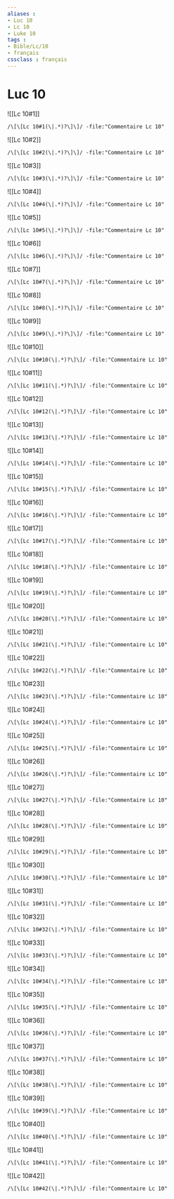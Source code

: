 ```yaml
---
aliases : 
- Luc 10
- Lc 10
- Luke 10
tags : 
- Bible/Lc/10
- français
cssclass : français
---
```


# Luc 10

![[Lc 10#1]]

```query
/\[\[Lc 10#1(\|.*)?\]\]/ -file:"Commentaire Lc 10"
```

![[Lc 10#2]]

```query
/\[\[Lc 10#2(\|.*)?\]\]/ -file:"Commentaire Lc 10"
```

![[Lc 10#3]]

```query
/\[\[Lc 10#3(\|.*)?\]\]/ -file:"Commentaire Lc 10"
```

![[Lc 10#4]]

```query
/\[\[Lc 10#4(\|.*)?\]\]/ -file:"Commentaire Lc 10"
```

![[Lc 10#5]]

```query
/\[\[Lc 10#5(\|.*)?\]\]/ -file:"Commentaire Lc 10"
```

![[Lc 10#6]]

```query
/\[\[Lc 10#6(\|.*)?\]\]/ -file:"Commentaire Lc 10"
```

![[Lc 10#7]]

```query
/\[\[Lc 10#7(\|.*)?\]\]/ -file:"Commentaire Lc 10"
```

![[Lc 10#8]]

```query
/\[\[Lc 10#8(\|.*)?\]\]/ -file:"Commentaire Lc 10"
```

![[Lc 10#9]]

```query
/\[\[Lc 10#9(\|.*)?\]\]/ -file:"Commentaire Lc 10"
```

![[Lc 10#10]]

```query
/\[\[Lc 10#10(\|.*)?\]\]/ -file:"Commentaire Lc 10"
```

![[Lc 10#11]]

```query
/\[\[Lc 10#11(\|.*)?\]\]/ -file:"Commentaire Lc 10"
```

![[Lc 10#12]]

```query
/\[\[Lc 10#12(\|.*)?\]\]/ -file:"Commentaire Lc 10"
```

![[Lc 10#13]]

```query
/\[\[Lc 10#13(\|.*)?\]\]/ -file:"Commentaire Lc 10"
```

![[Lc 10#14]]

```query
/\[\[Lc 10#14(\|.*)?\]\]/ -file:"Commentaire Lc 10"
```

![[Lc 10#15]]

```query
/\[\[Lc 10#15(\|.*)?\]\]/ -file:"Commentaire Lc 10"
```

![[Lc 10#16]]

```query
/\[\[Lc 10#16(\|.*)?\]\]/ -file:"Commentaire Lc 10"
```

![[Lc 10#17]]

```query
/\[\[Lc 10#17(\|.*)?\]\]/ -file:"Commentaire Lc 10"
```

![[Lc 10#18]]

```query
/\[\[Lc 10#18(\|.*)?\]\]/ -file:"Commentaire Lc 10"
```

![[Lc 10#19]]

```query
/\[\[Lc 10#19(\|.*)?\]\]/ -file:"Commentaire Lc 10"
```

![[Lc 10#20]]

```query
/\[\[Lc 10#20(\|.*)?\]\]/ -file:"Commentaire Lc 10"
```

![[Lc 10#21]]

```query
/\[\[Lc 10#21(\|.*)?\]\]/ -file:"Commentaire Lc 10"
```

![[Lc 10#22]]

```query
/\[\[Lc 10#22(\|.*)?\]\]/ -file:"Commentaire Lc 10"
```

![[Lc 10#23]]

```query
/\[\[Lc 10#23(\|.*)?\]\]/ -file:"Commentaire Lc 10"
```

![[Lc 10#24]]

```query
/\[\[Lc 10#24(\|.*)?\]\]/ -file:"Commentaire Lc 10"
```

![[Lc 10#25]]

```query
/\[\[Lc 10#25(\|.*)?\]\]/ -file:"Commentaire Lc 10"
```

![[Lc 10#26]]

```query
/\[\[Lc 10#26(\|.*)?\]\]/ -file:"Commentaire Lc 10"
```

![[Lc 10#27]]

```query
/\[\[Lc 10#27(\|.*)?\]\]/ -file:"Commentaire Lc 10"
```

![[Lc 10#28]]

```query
/\[\[Lc 10#28(\|.*)?\]\]/ -file:"Commentaire Lc 10"
```

![[Lc 10#29]]

```query
/\[\[Lc 10#29(\|.*)?\]\]/ -file:"Commentaire Lc 10"
```

![[Lc 10#30]]

```query
/\[\[Lc 10#30(\|.*)?\]\]/ -file:"Commentaire Lc 10"
```

![[Lc 10#31]]

```query
/\[\[Lc 10#31(\|.*)?\]\]/ -file:"Commentaire Lc 10"
```

![[Lc 10#32]]

```query
/\[\[Lc 10#32(\|.*)?\]\]/ -file:"Commentaire Lc 10"
```

![[Lc 10#33]]

```query
/\[\[Lc 10#33(\|.*)?\]\]/ -file:"Commentaire Lc 10"
```

![[Lc 10#34]]

```query
/\[\[Lc 10#34(\|.*)?\]\]/ -file:"Commentaire Lc 10"
```

![[Lc 10#35]]

```query
/\[\[Lc 10#35(\|.*)?\]\]/ -file:"Commentaire Lc 10"
```

![[Lc 10#36]]

```query
/\[\[Lc 10#36(\|.*)?\]\]/ -file:"Commentaire Lc 10"
```

![[Lc 10#37]]

```query
/\[\[Lc 10#37(\|.*)?\]\]/ -file:"Commentaire Lc 10"
```

![[Lc 10#38]]

```query
/\[\[Lc 10#38(\|.*)?\]\]/ -file:"Commentaire Lc 10"
```

![[Lc 10#39]]

```query
/\[\[Lc 10#39(\|.*)?\]\]/ -file:"Commentaire Lc 10"
```

![[Lc 10#40]]

```query
/\[\[Lc 10#40(\|.*)?\]\]/ -file:"Commentaire Lc 10"
```

![[Lc 10#41]]

```query
/\[\[Lc 10#41(\|.*)?\]\]/ -file:"Commentaire Lc 10"
```

![[Lc 10#42]]

```query
/\[\[Lc 10#42(\|.*)?\]\]/ -file:"Commentaire Lc 10"
```

